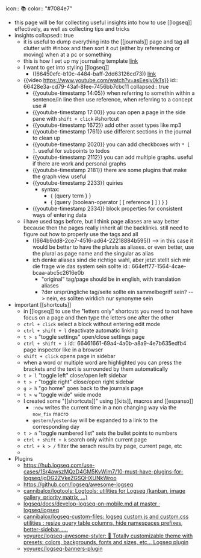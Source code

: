 icon:: 📚
color:: "#7084e7"

- this page will be for collecting useful insights into how to use [[logseq]] effectively, as well as collecting tips and tricks
- insights
  collapsed:: true
	- it is useful to dump everything into the [[journals]] page and tag all clutter with #inbox and then sort it out (either by referencing or moving) when at a pc or something
	- this is how I set up my journaling template [link](https://blog.logseq.com/how-to-set-up-an-automated-daily-template-in-logseq/)
	- I want to get into styling [[logseq]]
		- ((66450efc-b10c-4484-baff-2dd63126cd73)) [link](https://github.com/yoyurec/logseq-awesome-styler)
	- {{video https://www.youtube.com/watch?v=asEesjv0kTs}}
	  id:: 66428e3a-cd79-43af-8fee-7456bb7cbc11
	  collapsed:: true
		- {{youtube-timestamp 14:05}} when referring to somethin within a sentence/in line then use reference, when referring to a concept use #
		- {{youtube-timestamp 17:00}} you can open a page in the side pane with `shift + click` #shortcut
		- {{youtube-timestamp 1672}} add other asset types like mp3
		- {{youtube-timestamp 1761}} use different sections in the journal to clean up
		- {{youtube-timestamp 2020}} you can add checkboxes with ``* [ ]``. useful for subpoints to todos
		- {{youtube-timestamp 2112}} you can add multiple graphs. useful if there are work and personal graphs
		- {{youtube-timestamp 2181}} there are some plugins that make the graph view useful
		- {{youtube-timestamp 2233}} quiries
			- syntax:
				- { {query term } }
				- { {query (boolean-operator [ [ reference ] ] ) } }
		- {{youtube-timestamp 2334}} block properties for consistent ways of entering data
	- i have used tags before, but I think page aliases are way better because then the pages really inherit all the backlinks. still need to figure out how to properly use the tags and all
		- ((664b9dd8-2ce7-4516-ad64-22218884b595)) --> in this case it would be better to have the plurals as aliases. or even better, use the plural as page name and the singular as alias
		- ich denke aliases sind die richtige wahl, aber jetzt stellt sich mir die frage wie das system sein sollte
		  id:: 664eff77-1564-4cae-bcaa-abc5c2616e0b
			- "original" tag/page should be in english, with translation aliases
			- ?der ursprüngliche tag/seite sollte ein sammelbegriff sein?  --> nein, es sollten wirklich nur synonyme sein
- important [[shortcuts]]
	- in [[logseq]] to use the "letters only" shortcuts you need to not have focus on a page and then type the letters one after the other
	- `ctrl + click`
	  select a block without entering edit mode
	- ``ctrl + shift + l`` 
	  deactivate automatic linking
	- ``t > s``
	  "toggle settings" open/close settings page
	- ``ctrl + shift + i``
	  id:: 66461661-69a4-4a0b-a8a9-4e7b635edfb4
	  page inspector like in a browser
	- ``shift + click``
	  opens page in sidebar
	- when a word or multiple word are highlighted you can press the brackets and the text is surrounded by them automatically
	- ``t > l``
	  "toggle left" close/open left sidebar
	- ``t > r``
	  "toggle right" close/open right sidebar
	- ``g > h``
	  "go home" goes back to the journals page
	- ``t > w``
	  "toggle wide" wide mode
	- I created some "[[shortcuts]]" using [[kits]], macros and [[espanso]]
		- `:now` writes the current time in a non changing way via the `now_fix` macro
		- `gestern`/`yesterday` will be expanded to a link to the corresponding day
	- `t > n`
	  "toggle numbered list" sets the bullet points to numbers
	- `ctrl + shift + k`
	  search only within current page
	- `ctrl + k > /`
	  filter the serach results by page, current page, etc
	-
- Plugins
	- https://hub.logseq.com/use-cases/1Sr4awszMQzD4GM5KvWim7/10-must-have-plugins-for-logseq/jgDG2ZVkeZGSQHXUNkWroo
	- https://github.com/logseq/awesome-logseq
	- [cannibalox/logtools: Logtools: utilities for Logseq (kanban, image gallery, priority matrix, ...)](https://github.com/cannibalox/logtools)
	- [logseq/docs/develop-logseq-on-mobile.md at master · logseq/logseq](https://github.com/logseq/logseq/blob/master/docs/develop-logseq-on-mobile.md)
	- [cannibalox/logseq-custom-files: logseq custom.js and custom.css utilities : resize query table columns, hide namespaces prefixes, better-sidebar......](https://github.com/cannibalox/logseq-custom-files?tab=readme-ov-file#user-content-fn-1-cc5857e3ae7b3283f352a645f9409b70)
	- [yoyurec/logseq-awesome-styler: 🎨 Totally customizable theme with presets: colors, backgrounds, fonts and sizes, etc... Logseq plugin](https://github.com/yoyurec/logseq-awesome-styler)
	- [yoyurec/logseq-banners-plugin](https://github.com/yoyurec/logseq-banners-plugin)